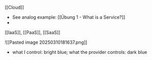 [[Cloud]]
- See analog example: [[Übung 1 - What is a Service?]]
- 

[[IaaS]], [[PaaS]], [[SaaS]]

![[Pasted image 20250310181637.png]]

- what I control: bright blue; what the provider controls: dark blue